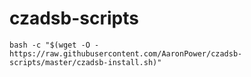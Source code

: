 # czadsb-scripts

```
bash -c "$(wget -O - https://raw.githubusercontent.com/AaronPower/czadsb-scripts/master/czadsb-install.sh)"
```
